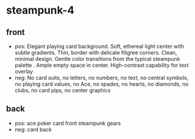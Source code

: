 
# steampunk-4

## front
- pos: Elegant playing card background. Soft, ethereal light center with subtle gradients. Thin,  border with delicate filigree corners. Clean, minimal design. Gentle color transitions from the typical  steampunk palette . Ample empty space in center. High-contrast capability for text overlay
- neg: No card suits, no letters, no numbers, no text, no central symbols, no playing card values, no Ace, no spades, no hearts, no diamonds, no clubs, no card pips, no center graphics

## back
- pos: ace poker card front steampunk gears
- neg: card back